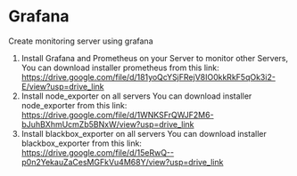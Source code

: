 # Grafana
Create monitoring server using grafana

1. Install Grafana and Prometheus on your Server to monitor other Servers,
   You can download installer prometheus from this link: https://drive.google.com/file/d/181yoQcYSjFRejV8IO0kkRkF5qOk3i2-E/view?usp=drive_link
3. Install node_exporter on all servers
   You can download installer node_exporter from this link: https://drive.google.com/file/d/1WNKSFrQWJF2M6-bJuhBXhmUcmZb5BNxW/view?usp=drive_link
5. Install blackbox_exporter on all servers
   You can download installer blackbox_exporter from this link: https://drive.google.com/file/d/15eRwQ--p0n2YekauZaCesMGFkVu4M68Y/view?usp=drive_link
